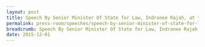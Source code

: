 ```yaml
---
layout: post
title: Speech By Senior Minister Of State for Law, Indranee Rajah, at the Community Mediation Centre’s Mediators Appointment Ceremony and Appreciation Dinner
permalink: press-room/speeches/speech-by-senior-minister-of-state-for-law--indranee-rajah--at-t/
breadcrumb: Speech By Senior Minister Of State for Law, Indranee Rajah, at the Community Mediation Centre’s Mediators Appointment Ceremony and Appreciation Dinner
date: 2015-12-01
---
```

